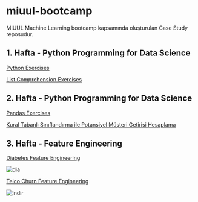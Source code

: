 # miuul-bootcamp

MIUUL Machine Learning bootcamp kapsamında oluşturulan Case Study reposudur.

## 1. Hafta - Python Programming for Data Science

[Python Exercises](https://github.com/defnebusecelik/miuul-bootcamp/blob/main/pythonExercises.py)

[List Comprehension Exercises](https://github.com/defnebusecelik/miuul-bootcamp/blob/main/listComprehension.py)

## 2. Hafta - Python Programming for Data Science

[Pandas Exercises](https://github.com/defnebusecelik/miuul-bootcamp/blob/main/pandasExercises.py)

[Kural Tabanlı Sınıflandırma ile Potansiyel Müşteri Getirisi Hesaplama](https://github.com/defnebusecelik/miuul-bootcamp/blob/main/kural_tabanli_s%C4%B1n%C4%B1flandirma.py)

## 3. Hafta - Feature Engineering

[Diabetes Feature Engineering](https://github.com/defnebusecelik/miuul-bootcamp/blob/main/diabetes_feature.py)

![dia](https://github.com/defnebusecelik/miuul-bootcamp/assets/110555559/c838dd99-9aa8-4ed8-a83f-ce6c26e33850)

[Telco Churn Feature Engineering]()

![indir](https://github.com/defnebusecelik/miuul-bootcamp/assets/110555559/b14aba8e-e57b-4de2-8b0a-a2853ea3e22f)
